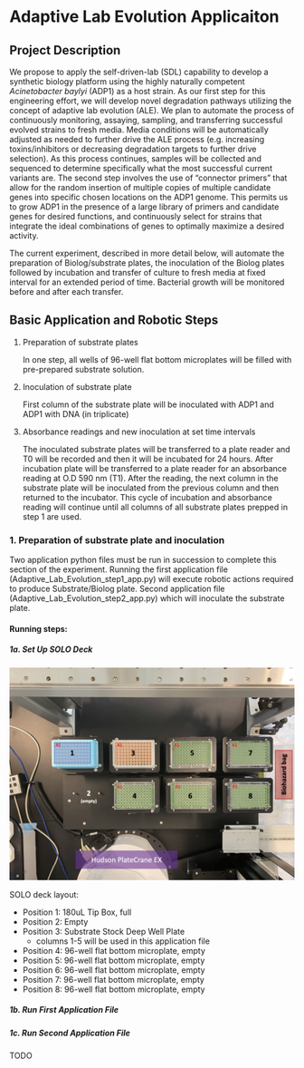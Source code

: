 # Adaptive Lab Evolution Applicaiton

## Project Description

We propose to apply the self-driven-lab (SDL) capability to develop a synthetic biology platform using the highly naturally competent *Acinetobacter baylyi* (ADP1) as a host strain. As our first step for this engineering effort, we will develop novel degradation pathways utilizing the concept of adaptive lab evolution (ALE). We plan to automate the process of continuously monitoring, assaying, sampling, and transferring successful evolved strains to fresh media. Media conditions will be automatically adjusted as needed to further drive the ALE process (e.g. increasing toxins/inhibitors or decreasing degradation targets to further drive selection). As this process continues, samples will be collected and sequenced to determine specifically what the most successful current variants are. The second step involves the use of “connector primers” that allow for the random insertion of multiple copies of multiple candidate genes into specific chosen locations on the ADP1 genome. This permits us to grow ADP1 in the presence of a large library of primers and candidate genes for desired functions, and continuously select for strains that integrate the ideal combinations of genes to optimally maximize a desired activity.

The current experiment, described in more detail below, will automate the preparation of Biolog/substrate plates, the inoculation of the Biolog plates followed by incubation and transfer of culture to fresh media at fixed interval for an extended period of time. Bacterial growth will be monitored before and after each transfer.

## Basic Application and Robotic Steps 

1. Preparation of substrate plates

    In one step, all wells of 96-well flat bottom microplates will be filled with pre-prepared substrate solution. 

2. Inoculation of substrate plate

    First column of the substrate plate will be inoculated with ADP1 and ADP1 with DNA (in triplicate)
    
3. Absorbance readings and new inoculation at set time intervals

    The inoculated substrate plates will be transferred to a plate reader and T0 will be recorded and then it will be incubated for 24 hours. After incubation plate will be transferred to a plate reader for an absorbance reading at O.D 590 nm (T1). After the reading, the next column in the substrate plate will be inoculated from the previous column and then returned to the incubator. This cycle of incubation and absorbance reading will continue until all columns of all substrate plates prepped in step 1 are used. 


### 1. Preparation of substrate plate and inoculation

Two application python files must be run in succession to complete this section of the experiment. Running the first application file (Adaptive_Lab_Evolution_step1_app.py) will execute robotic actions required to produce Substrate/Biolog plate. Second application file (Adaptive_Lab_Evolution_step2_app.py) which will inoculate the substrate plate.

#### Running steps:
##### 1a. Set Up SOLO Deck

<!-- TODO: center align images -->
![Labware layout on SOLO deck at start of substrate prep](https://github.com/AD-SDL/BIO_workcell/blob/main/ale_app/figures/substrate_prep_SOLO_deck.png)

SOLO deck layout: 
- Position 1: 180uL Tip Box, full
- Position 2: Empty
- Position 3: Substrate Stock Deep Well Plate
    - columns 1-5 will be used in this application file
- Position 4: 96-well flat bottom microplate, empty
- Position 5: 96-well flat bottom microplate, empty
- Position 6: 96-well flat bottom microplate, empty
- Position 7: 96-well flat bottom microplate, empty
- Position 8: 96-well flat bottom microplate, empty

##### 1b. Run First Application File

##### 1c. Run Second Application File
TODO













